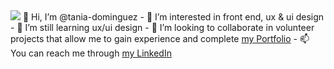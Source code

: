 <img src="https://tania-dominguez.com/wp-content/uploads/2024/01/cabecera-redes.jpg" height:="230px">
 👋 Hi, I’m @tania-dominguez
- 👀 I’m interested in front end, ux & ui design
- 🌱 I’m still learning ux/ui design
- 💞️ I’m looking to collaborate in volunteer projects that allow me to gain experience and complete <a href="https://tania-dominguez.com" target="_blank">my Portfolio</a>
- 📫 You can reach me through <a href="https://www.linkedin.com/in/tania-dominguez/" target="_blank">my LinkedIn</a>

<!---
tania-dominguez/tania-dominguez is a ✨ special ✨ repository because its `README.md` (this file) appears on your GitHub profile.
You can click the Preview link to take a look at your changes.
--->
